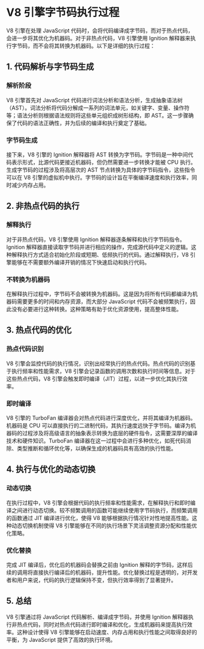 # V8 引擎字节码执行过程

V8 引擎在处理 JavaScript 代码时，会将代码编译成字节码，而对于热点代码，会进一步将其优化为机器码。对于非热点代码，V8 引擎使用 Ignition 解释器来执行字节码，而不会将其转换为机器码。以下是详细的执行过程：

## 1. 代码解析与字节码生成

### 解析阶段

V8 引擎首先对 JavaScript 代码进行词法分析和语法分析，生成抽象语法树（AST）。词法分析将代码分解成一系列的词法单元，如关键字、变量、操作符等；语法分析则根据语法规则将这些单元组织成树形结构，即 AST。这一步骤确保了代码的语法正确性，并为后续的编译和执行奠定了基础。

### 字节码生成

接下来，V8 引擎的 Ignition 解释器将 AST 转换为字节码。字节码是一种中间代码表示形式，比源代码更接近机器码，但仍然需要进一步转换才能被 CPU 执行。生成字节码的过程涉及将高层次的 AST 节点转换为具体的字节码指令，这些指令可以在 V8 引擎的虚拟机中执行。字节码的设计旨在平衡编译速度和执行效率，同时减少内存占用。

## 2. 非热点代码的执行

### 解释执行

对于非热点代码，V8 引擎使用 Ignition 解释器逐条解释和执行字节码指令。Ignition 解释器直接读取字节码并进行相应的操作，完成源代码中定义的逻辑。这种解释执行方式适合初始化阶段或短期、低频执行的代码。通过解释执行，V8 引擎能够在不需要额外编译开销的情况下快速启动和执行代码。

### 不转换为机器码

在解释执行过程中，字节码不会被转换为机器码。这是因为将所有代码都编译为机器码需要更多的时间和内存资源，而大部分 JavaScript 代码不会被频繁执行，因此没有必要进行这种转换。这种策略有助于优化资源使用，提高整体性能。

## 3. 热点代码的优化

### 热点代码识别

V8 引擎会监控代码的执行情况，识别出经常执行的热点代码。热点代码的识别基于执行频率和性能需求，V8 引擎会记录函数的调用次数和执行时间等信息。对于这些热点代码，V8 引擎会触发即时编译（JIT）过程，以进一步优化其执行效率。

### 即时编译

V8 引擎的 TurboFan 编译器会对热点代码进行深度优化，并将其编译为机器码。机器码是 CPU 可以直接执行的二进制代码，其执行速度远快于字节码。编译为机器码的过程涉及将高级语言的抽象表示转换为底层的硬件指令，这需要深厚的编译技术和硬件知识。TurboFan 编译器在这一过程中会进行多种优化，如死代码消除、类型推断和循环优化等，以确保生成的机器码具有高效的执行性能。

## 4. 执行与优化的动态切换

### 动态切换

在执行过程中，V8 引擎会根据代码的执行频率和性能需求，在解释执行和即时编译之间进行动态切换。较不频繁调用的函数可能继续使用字节码执行，而频繁调用的函数通过 JIT 编译进行优化，使得 V8 能够根据执行情况针对性地提高性能。这种动态切换机制使得 V8 引擎能够在不同的执行场景下灵活调整资源分配和性能优化策略。

### 优化替换

完成 JIT 编译后，优化后的机器码会替换之前由 Ignition 解释的字节码，这样后续的调用将直接执行编译后的机器码，提升性能。优化替换过程是透明的，对开发者和用户来说，代码的执行逻辑保持不变，但执行效率得到了显著提升。

## 5. 总结

V8 引擎通过将 JavaScript 代码解析、编译成字节码，并使用 Ignition 解释器执行非热点代码，同时对热点代码进行即时编译和优化，生成机器码来提高执行效率。这种设计使得 V8 引擎能够在启动速度、内存占用和执行性能之间取得良好的平衡，为 JavaScript 提供了高效的执行环境。
